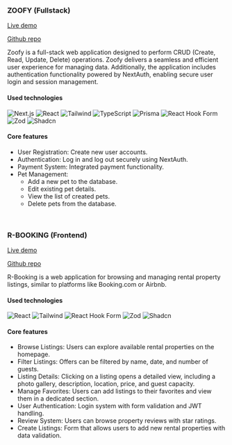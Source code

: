 <h3 align="left">ZOOFY (Fullstack)</h3>
<p>
	<a href="https://rr-zoofy.vercel.app" target="_blank">Live demo</a>
</p>
<p>
	<a href="https://github.com/Rapkowsky/zoofy" target="_blank">Github repo</a>
</p>
<p>
	Zoofy is a full-stack web application designed to perform CRUD (Create, Read,
	Update, Delete) operations. Zoofy delivers a seamless and efficient user
	experience for managing data. Additionally, the application includes
	authentication functionality powered by NextAuth, enabling secure user login
	and session management.
</p>
<h4>Used technologies</h4>
<p>
	<img
		alt="Next.js"
		src="https://img.shields.io/badge/-Next.js-000000?style=flat-square&logo=next.js&logoColor=white" />
	<img
		alt="React"
		src="https://img.shields.io/badge/-React-61DAFB?style=flat-square&logo=react&logoColor=black" />
	<img
		alt="Tailwind"
		src="https://img.shields.io/badge/-Tailwind-38B2AC?style=flat-square&logo=tailwind-css&logoColor=white" />
	<img
		alt="TypeScript"
		src="https://img.shields.io/badge/-TypeScript-007ACC?style=flat-square&logo=typescript&logoColor=white" />
	<img
		alt="Prisma"
		src="https://img.shields.io/badge/-Prisma-2D3748?style=flat-square&logo=prisma&logoColor=white" />
	<img
		alt="React Hook Form"
		src="https://img.shields.io/badge/-React%20Hook%20Form-EC5990?style=flat-square&logo=react-hook-form&logoColor=white" />
	<img
		alt="Zod"
		src="https://img.shields.io/badge/-Zod-5A67D8?style=flat-square&logoColor=white" />
	<img
		alt="Shadcn"
		src="https://img.shields.io/badge/-Shadcn-000000?style=flat-square&logo=shadcn&logoColor=white" />
</p>

<h4>Core features</h4>
<ul>
	<li>User Registration: Create new user accounts.</li>
	<li>Authentication: Log in and log out securely using NextAuth.</li>
	<li>Payment System: Integrated payment functionality.</li>
	<li>
		Pet Management:
		<ul>
			<li>Add a new pet to the database.</li>
			<li>Edit existing pet details.</li>
			<li>View the list of created pets.</li>
			<li>Delete pets from the database.</li>
		</ul>
	</li>
</ul>
<br />
<h3 align="left">R-BOOKING (Frontend)</h3>
<p>
	<a href="https://r-booking-project.vercel.app/" target="_blank">Live demo</a>
</p>
<p>
	<a href="https://github.com/Rapkowsky/project-react" target="_blank"
		>Github repo</a
	>
</p>
<p>
	R-Booking is a web application for browsing and managing rental property
	listings, similar to platforms like Booking.com or Airbnb.
</p>
<h4>Used technologies</h4>
<p>
	<img
		alt="React"
		src="https://img.shields.io/badge/-React-61DAFB?style=flat-square&logo=react&logoColor=black" />
	<img
		alt="Tailwind"
		src="https://img.shields.io/badge/-Tailwind-38B2AC?style=flat-square&logo=tailwind-css&logoColor=white" />
	<img
		alt="React Hook Form"
		src="https://img.shields.io/badge/-React%20Hook%20Form-EC5990?style=flat-square&logo=react-hook-form&logoColor=white" />
	<img
		alt="Zod"
		src="https://img.shields.io/badge/-Zod-5A67D8?style=flat-square&logoColor=white" />
	<img
		alt="Shadcn"
		src="https://img.shields.io/badge/-Shadcn-000000?style=flat-square&logo=shadcn&logoColor=white" />
</p>

<h4>Core features</h4>
<ul>
	<li>
		Browse Listings: Users can explore available rental properties on the
		homepage.
	</li>
	<li>
		Filter Listings: Offers can be filtered by name, date, and number of guests.
	</li>
	<li>
		Listing Details: Clicking on a listing opens a detailed view, including a
		photo gallery, description, location, price, and guest capacity.
	</li>
	<li>
		Manage Favorites: Users can add listings to their favorites and view them in
		a dedicated section.
	</li>
	<li>
		User Authentication: Login system with form validation and JWT handling.
	</li>
	<li>Review System: Users can browse property reviews with star ratings.</li>
	<li>
		Create Listings: Form that allows users to add new rental properties with
		data validation.
	</li>
</ul>

